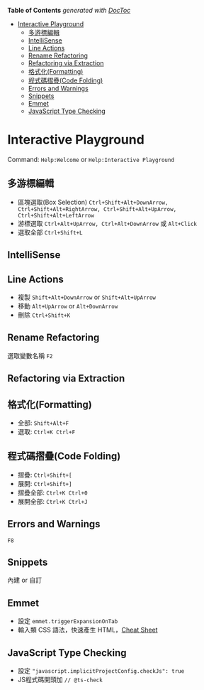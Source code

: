 <!-- START doctoc generated TOC please keep comment here to allow auto update -->
<!-- DON'T EDIT THIS SECTION, INSTEAD RE-RUN doctoc TO UPDATE -->
**Table of Contents**  *generated with [DocToc](https://github.com/thlorenz/doctoc)*

- [Interactive Playground](#interactive-playground)
  - [多游標編輯](#%E5%A4%9A%E6%B8%B8%E6%A8%99%E7%B7%A8%E8%BC%AF)
  - [IntelliSense](#intellisense)
  - [Line Actions](#line-actions)
  - [Rename Refactoring](#rename-refactoring)
  - [Refactoring via Extraction](#refactoring-via-extraction)
  - [格式化(Formatting)](#%E6%A0%BC%E5%BC%8F%E5%8C%96formatting)
  - [程式碼摺疊(Code Folding)](#%E7%A8%8B%E5%BC%8F%E7%A2%BC%E6%91%BA%E7%96%8Acode-folding)
  - [Errors and Warnings](#errors-and-warnings)
  - [Snippets](#snippets)
  - [Emmet](#emmet)
  - [JavaScript Type Checking](#javascript-type-checking)

<!-- END doctoc generated TOC please keep comment here to allow auto update -->

# Interactive Playground

Command: `Help:Welcome` or `Help:Interactive Playground`

## 多游標編輯

- 區塊選取(Box Selection) `Ctrl+Shift+Alt+DownArrow, Ctrl+Shift+Alt+RightArrow, Ctrl+Shift+Alt+UpArrow, Ctrl+Shift+Alt+LeftArrow`
- 游標選取 `Ctrl+Alt+UpArrow, Ctrl+Alt+DownArrow` 或 `Alt+Click`
- 選取全部 `Ctrl+Shift+L`

## IntelliSense

## Line Actions

- 複製 `Shift+Alt+DownArrow` or `Shift+Alt+UpArrow`
- 移動 `Alt+UpArrow` or `Alt+DownArrow`
- 刪除 `Ctrl+Shift+K`

## Rename Refactoring

選取變數名稱 `F2`

## Refactoring via Extraction

## 格式化(Formatting)

- 全部: `Shift+Alt+F`
- 選取: `Ctrl+K Ctrl+F`

## 程式碼摺疊(Code Folding)

- 摺疊: `Ctrl+Shift+[`
- 展開: `Ctrl+Shift+]`
- 摺疊全部: `Ctrl+K Ctrl+0`
- 展開全部: `Ctrl+K Ctrl+J`

## Errors and Warnings

`F8`

## Snippets

內建 or 自訂

## Emmet

- 設定 `emmet.triggerExpansionOnTab`
- 輸入類 CSS 語法，快速產生 HTML，[Cheat Sheet](https://docs.emmet.io/cheat-sheet/)

## JavaScript Type Checking

- 設定 `"javascript.implicitProjectConfig.checkJs": true`
- JS程式碼開頭加 `// @ts-check`